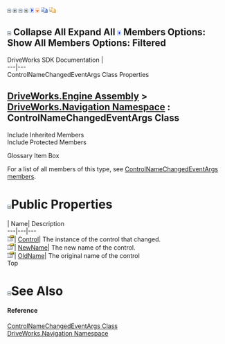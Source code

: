 ![](dotnetimages/collapse.gif) ![](dotnetimages/expand.gif) ![](dotnetimages/collapse.gif) ![](dotnetimages/expand.gif) ![](dotnetimages/drpdown.gif) ![](dotnetimages/drpdown_orange.gif) ![](dotnetimages/copycode.gif) ![](dotnetimages/copycodeHighlight.gif)

![](dotnetimages/collapse.gif) Collapse All Expand All ![](dotnetimages/drpdown.gif) Members Options: Show All  Members Options: Filtered   
---  
DriveWorks SDK Documentation  |   
---|---  
ControlNameChangedEventArgs Class Properties   
  
[DriveWorks.Engine Assembly](topic2156.md) > [DriveWorks.Navigation Namespace](topic10114.md) : ControlNameChangedEventArgs Class  
---  
  
Include Inherited Members    
Include Protected Members    


Glossary Item Box

For a list of all members of this type, see [ControlNameChangedEventArgs members](topic10117.md).

# ![](dotnetimages/collapse.gif)Public Properties

| Name| Description  
---|---|---  
![Public Property](dotnetimages/publicProperty.gif)| [Control](topic10122.md)| The instance of the control that changed.   
![Public Property](dotnetimages/publicProperty.gif)| [NewName](topic10123.md)| The new name of the control.   
![Public Property](dotnetimages/publicProperty.gif)| [OldName](topic10124.md)| The original name of the control   
Top

# ![](dotnetimages/collapse.gif)See Also

#### Reference

[ControlNameChangedEventArgs Class](topic10116.md)   
[DriveWorks.Navigation Namespace](topic10114.md)


